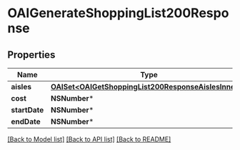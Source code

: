 # OAIGenerateShoppingList200Response

## Properties
Name | Type | Description | Notes
------------ | ------------- | ------------- | -------------
**aisles** | [**OAISet&lt;OAIGetShoppingList200ResponseAislesInner&gt;***](OAIGetShoppingList200ResponseAislesInner.md) |  | 
**cost** | **NSNumber*** |  | 
**startDate** | **NSNumber*** |  | 
**endDate** | **NSNumber*** |  | 

[[Back to Model list]](../README.md#documentation-for-models) [[Back to API list]](../README.md#documentation-for-api-endpoints) [[Back to README]](../README.md)


